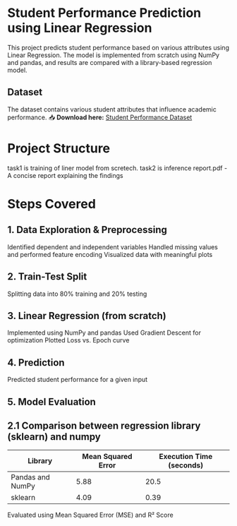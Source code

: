 # Student Performance Prediction using Linear Regression

This project predicts student performance based on various attributes using Linear Regression. The model is implemented from scratch using NumPy and pandas, and results are compared with a library-based regression model.

## Dataset  
The dataset contains various student attributes that influence academic performance.  📥 **Download here:** [Student Performance Dataset](https://drive.google.com/file/d/1Ik1JdRC9eWljtclz_WkYmDEJA7cvcxJY/view)  

# Project Structure
task1 is training of liner model from scretech.
task2 is inference
report.pdf - A concise report explaining the findings

# Steps Covered
## 1. Data Exploration & Preprocessing

Identified dependent and independent variables
Handled missing values and performed feature encoding
Visualized data with meaningful plots
## 2. Train-Test Split

Splitting data into 80% training and 20% testing
## 3. Linear Regression (from scratch)

Implemented using NumPy and pandas
Used Gradient Descent for optimization
Plotted Loss vs. Epoch curve
## 4. Prediction

Predicted student performance for a given input
## 5. Model Evaluation

## 2.1 Comparison between regression library (sklearn) and numpy  

| Library           | Mean Squared Error | Execution Time (seconds) |
|------------------|------------------|----------------------|
| Pandas and NumPy | 5.88             | 20.5                 |
| sklearn          | 4.09             | 0.39                 |


Evaluated using Mean Squared Error (MSE) and R² Score


